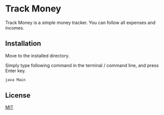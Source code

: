 # Track Money

Track Money is a simple money tracker. You can follow all expenses and incomes.

## Installation
Move to the installed directory.

Simply type following command in the terminal / command line,
and press Enter key.

```bash
java Main
```

## License
[MIT](https://choosealicense.com/licenses/mit/)